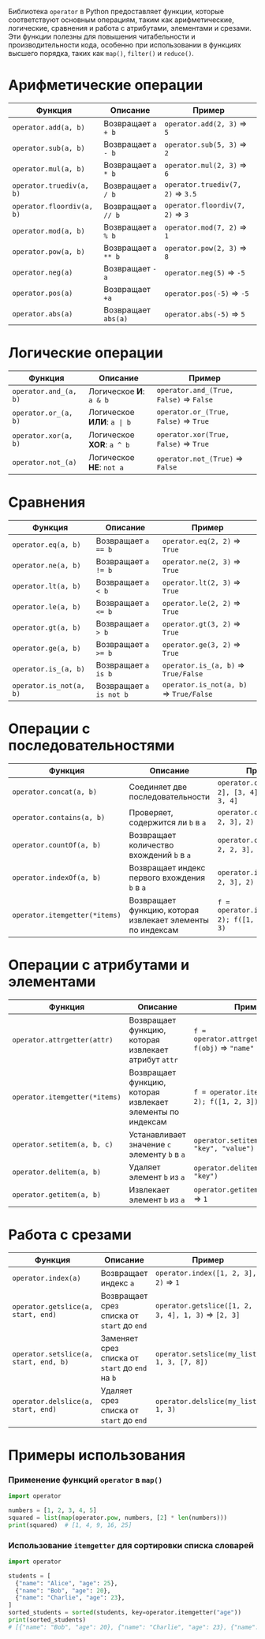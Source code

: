 Библиотека `operator` в Python предоставляет функции, которые соответствуют основным операциям,
таким как арифметические, логические, сравнения и работа с атрибутами, элементами и срезами.
Эти функции полезны для повышения читабельности и производительности кода, особенно
при использовании в функциях высшего порядка, таких как `map()`, `filter()` и `reduce()`.

# Арифметические операции

| Функция                   | Описание            | Пример                            |
|---------------------------|---------------------|-----------------------------------|
| `operator.add(a, b)`      | Возвращает `a + b`  | `operator.add(2, 3)` => `5`       |
| `operator.sub(a, b)`      | Возвращает `a - b`  | `operator.sub(5, 3)` => `2`       |
| `operator.mul(a, b)`      | Возвращает `a * b`  | `operator.mul(2, 3)` => `6`       |
| `operator.truediv(a, b)`  | Возвращает `a / b`  | `operator.truediv(7, 2)` => `3.5` |
| `operator.floordiv(a, b)` | Возвращает `a // b` | `operator.floordiv(7, 2)` => `3`  |
| `operator.mod(a, b)`      | Возвращает `a % b`  | `operator.mod(7, 2)` => `1`       |
| `operator.pow(a, b)`      | Возвращает `a ** b` | `operator.pow(2, 3)` => `8`       |
| `operator.neg(a)`         | Возвращает `-a`     | `operator.neg(5)` => `-5`         |
| `operator.pos(a)`         | Возвращает `+a`     | `operator.pos(-5)` => `-5`        |
| `operator.abs(a)`         | Возвращает `abs(a)` | `operator.abs(-5)` => `5`         |

# Логические операции

| Функция               | Описание                                | Пример                                  |
|-----------------------|-----------------------------------------|-----------------------------------------|
| `operator.and_(a, b)` | Логическое **И**: `a & b`               | `operator.and_(True, False)` => `False` |
| `operator.or_(a, b)`  | Логическое **ИЛИ**: <code>a \| b</code> | `operator.or_(True, False)` => `True`   |
| `operator.xor(a, b)`  | Логическое **XOR**: `a ^ b`             | `operator.xor(True, False)` => `True`   |
| `operator.not_(a)`    | Логическое **НЕ**: `not a`              | `operator.not_(True)` => `False`        |

# Сравнения

| Функция                 | Описание                | Пример                                  |
|-------------------------|-------------------------|-----------------------------------------|
| `operator.eq(a, b)`     | Возвращает `a == b`     | `operator.eq(2, 2)` => `True`           |
| `operator.ne(a, b)`     | Возвращает `a != b`     | `operator.ne(2, 3)` => `True`           |
| `operator.lt(a, b)`     | Возвращает `a < b`      | `operator.lt(2, 3)` => `True`           |
| `operator.le(a, b)`     | Возвращает `a <= b`     | `operator.le(2, 2)` => `True`           |
| `operator.gt(a, b)`     | Возвращает `a > b`      | `operator.gt(3, 2)` => `True`           |
| `operator.ge(a, b)`     | Возвращает `a >= b`     | `operator.ge(3, 2)` => `True`           |
| `operator.is_(a, b)`    | Возвращает `a is b`     | `operator.is_(a, b)` => `True/False`    |
| `operator.is_not(a, b)` | Возвращает `a is not b` | `operator.is_not(a, b)` => `True/False` |

# Операции с последовательностями

| Функция                       | Описание                                                   | Пример                                                    |
|-------------------------------|------------------------------------------------------------|-----------------------------------------------------------|
| `operator.concat(a, b)`       | Соединяет две последовательности                           | `operator.concat([1, 2], [3, 4])` => `[1, 2, 3, 4]`       |
| `operator.contains(a, b)`     | Проверяет, содержится ли `b` в `a`                         | `operator.contains([1, 2, 3], 2)` => `True`               |
| `operator.countOf(a, b)`      | Возвращает количество вхождений `b` в `a`                  | `operator.countOf([1, 2, 2, 3], 2)` => `2`                |
| `operator.indexOf(a, b)`      | Возвращает индекс первого вхождения `b` в `a`              | `operator.indexOf([1, 2, 3], 2)` => `1`                   |
| `operator.itemgetter(*items)` | Возвращает функцию, которая извлекает элементы по индексам | `f = operator.itemgetter(1, 2); f([1, 2, 3])` => `(2, 3)` |

# Операции с атрибутами и элементами

| Функция                       | Описание                                                   | Пример                                                    |
|-------------------------------|------------------------------------------------------------|-----------------------------------------------------------|
| `operator.attrgetter(attr)`   | Возвращает функцию, которая извлекает атрибут `attr`       | `f = operator.attrgetter("name"); f(obj)` => `"name"`     |
| `operator.itemgetter(*items)` | Возвращает функцию, которая извлекает элементы по индексам | `f = operator.itemgetter(1, 2); f([1, 2, 3])` => `(2, 3)` |
| `operator.setitem(a, b, c)`   | Устанавливает значение `c` элементу `b` в `a`              | `operator.setitem(my_dict, "key", "value")`               |
| `operator.delitem(a, b)`      | Удаляет элемент `b` из `a`                                 | `operator.delitem(my_dict, "key")`                        |
| `operator.getitem(a, b)`      | Извлекает элемент `b` из `a`                               | `operator.getitem(my_list, 0)` => `1`                     |

# Работа с срезами

| Функция                               | Описание                                        | Пример                                              |
|---------------------------------------|-------------------------------------------------|-----------------------------------------------------|
| `operator.index(a)`                   | Возвращает индекс `a`                           | `operator.index([1, 2, 3], 2)` => `1`               |
| `operator.getslice(a, start, end)`    | Возвращает срез списка от `start` до `end`      | `operator.getslice([1, 2, 3, 4], 1, 3)` => `[2, 3]` |
| `operator.setslice(a, start, end, b)` | Заменяет срез списка от `start` до `end` на `b` | `operator.setslice(my_list, 1, 3, [7, 8])`          |
| `operator.delslice(a, start, end)`    | Удаляет срез списка от `start` до `end`         | `operator.delslice(my_list, 1, 3)`                  |

# Примеры использования

### Применение функций `operator` в `map()`
```python
import operator

numbers = [1, 2, 3, 4, 5]
squared = list(map(operator.pow, numbers, [2] * len(numbers)))
print(squared)  # [1, 4, 9, 16, 25]
```

### Использование `itemgetter` для сортировки списка словарей
```python
import operator

students = [
  {"name": "Alice", "age": 25},
  {"name": "Bob", "age": 20},
  {"name": "Charlie", "age": 23},
]
sorted_students = sorted(students, key=operator.itemgetter("age"))
print(sorted_students)
# [{"name": "Bob", "age": 20}, {"name": "Charlie", "age": 23}, {"name": "Alice", "age": 25}]
```
